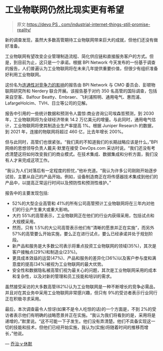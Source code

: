 # 工业物联网仍然比现实更有希望

> 原文:[https://devo PS . com/industrial-internet-things-still-promise-reality/](https://devops.com/industrial-internet-things-still-promise-reality/)

新的调查发现，虽然大多数高管期待工业物联网带来巨大的成就，但他们还没有做好准备。

工业物联网有望改变企业管理制造流程、简化供应链和直接服务客户的方式。但是，到目前为止，这只是一个承诺。根据 BPI Network 今天发布的一份基于调查的报告，人们普遍认为工业物联网将在未来几年提供重要价值，但很少有组织准备好利用工业物联网。

这份名为[连通性对竞争力的影响](http://www.bpinetwork.org/industrial-connectedness-report)的报告由 BPI Network 与 CMO 委员会、彭顿物联网研究所和 Nerdery 联合开展。该报告基于对约 350 名高管的国际调查，包括来自空客、Balfour Beatty、Embraer、飞利浦照明、通用电气、惠而浦、LafargeHolcim、TVH、日立等公司的见解。

报告中引用的一些统计数据和预测令人震惊:商业咨询公司埃森哲预测，到 2030 年，工业物联网将为全球经济带来 14.2 万亿美元的增量。与此同时，通用电气估计，工业物联网将使其制造业生产率提高 1%。根据 Juniper Research 的数据，到 2021 年，连接的物联网将超过 460 亿，比去年增长 200%。

但与此同时，高管们也很紧张。“我们真的不知道我们的长期战略应该是什么，”BPI 网络的思想领导负责人戴夫·默里在接受 DevOps.com 采访时说。“我们还没有考虑清楚这将如何改变我们的商业模式。在技术集成、数据集成和分析方面，我们没有人才来完成这项工作。

“我认为人们对落后有一定程度的担忧，”他补充道。“我认为许多公司刚刚开始逐步试验，主要从自己的产品开始。例如，设备制造商正在将传感器技术集成到他们的产品中，以提高正常运行时间以及预防性和预测性维护。”

报告中的主要发现包括:

*   52%的大型企业高管和 41%的所有公司高管预计工业物联网将在三年内对他们的行业产生重大或重大影响。
*   大约 55%的高管表示，工业物联网正在他们的行业内获得采用，包括试点和大规模采用。
*   然而，只有 1.5%的大公司高管表示他们有“清晰的愿景并正在实施”，而另外 57%的高管要么开始实施，要么正在进行试点，要么已经承诺并处于规划阶段。
*   新产品和服务是大多数公司表示将重点投资工业物联网的领域(35%)，其次是客户接触点(29%)和制造业(23%)。
*   更具成本效益的运营(47%)、产品和服务的差异化(36%)以及客户参与度和满意度的提高(34%)被视为工业物联网的最大优势。
*   安全性和数据隐私被高管们视为最关心的问题，其次是工业物联网采用的成本和复杂性，以及对新的管理和员工技能和培训的需求。

虽然接受采访的大多数高管(62%)认为工业物联网是一种不断增长的竞争必需品，并且对在其业务中采用工业物联网非常感兴趣，但只有 9%的受访者表示行业同行正在积极寻求采用。

最后，本次调查最令人惊讶(如果不是令人吃惊的话)的一个方面是，不到 2%的受访者表示他们有明确的战略愿景并正在实施。“我认为我们将看到的是，采用将是递增的，”默里说。“这不可能一下子发生。他们没有弄清楚。他们不具备实现这一切的技能和技术，但他们已经开始实施，我认为(实施)将随着时间的推移而增长，”他说。

— [乔治·v·休默](https://devops.com/author/george-hulme/)